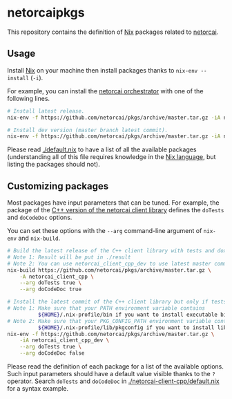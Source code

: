 netorcaipkgs
============

This repository contains the definition of [Nix] packages related to [netorcai].

Usage
-----
Install [Nix] on your machine then install packages thanks to ``nix-env --install`` (``-i``).

For example, you can install the [netorcai orchestrator] with one of the following lines.
``` bash
# Install latest release.
nix-env -f https://github.com/netorcai/pkgs/archive/master.tar.gz -iA netorcai

# Install dev version (master branch latest commit).
nix-env -f https://github.com/netorcai/pkgs/archive/master.tar.gz -iA netorcai
```

Please read [./default.nix] to have a list of all the available packages
(understanding all of this file requires knowledge in the [Nix language],
but listing the packages should not).

Customizing packages
--------------------
Most packages have input parameters that can be tuned.
For example, the package of the [C++ version of the netorcai client library]
defines the ``doTests`` and ``doCodeDoc`` options.

You can set these options with the ``--arg`` command-line argument of ``nix-env`` and ``nix-build``.

``` bash
# Build the latest release of the C++ client library with tests and doxygen doc.
# Note 1: Result will be put in ./result
# Note 2: You can use netorcai_client_cpp_dev to use latest master commit instead.
nix-build https://github.com/netorcai/pkgs/archive/master.tar.gz \
    -A netorcai_client_cpp \
    --arg doTests true \
    --arg doCodeDoc true

# Install the latest commit of the C++ client library but only if tests pass.
# Note 1: Make sure that your PATH environment variable contains
          ${HOME}/.nix-profile/bin if you want to install executable binaries.
# Note 2: Make sure that your PKG_CONFIG_PATH environment variable contains
          ${HOME}/.nix-profile/lib/pkgconfig if you want to install libraries.
nix-env -f https://github.com/netorcai/pkgs/archive/master.tar.gz \
    -iA netorcai_client_cpp_dev \
    --arg doTests true \
    --arg doCodeDoc false
```

Please read the definition of each package for a list of the available options.
Such input parameters should have a default value visible thanks to the ``?`` operator.
Search ``doTests`` and ``doCodeDoc`` in [./netorcai-client-cpp/default.nix]
for a syntax example.

[Nix]: https://nixos.org/nix/
[Nix language]: https://nixos.org/nix/manual/#ch-expression-language

[netorcai]: https://github.com/netorcai/
[netorcai orchestrator]: https://github.com/netorcai/netorcai
[C++ version of the netorcai client library]: https://github.com/netorcai/netorcai-client-cpp

[./default.nix]: ./default.nix
[./netorcai-client-cpp/default.nix]: ./netorcai-client-cpp/default.nix
